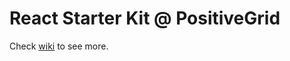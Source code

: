 # React Starter Kit @ PositiveGrid

Check [wiki](https://github.com/shiningjason1989/pg-react-starter-kit/wiki) to see more.
